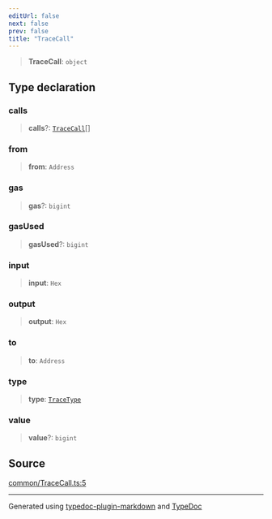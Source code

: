 ```yaml
---
editUrl: false
next: false
prev: false
title: "TraceCall"
---
```


> **TraceCall**: `object`

## Type declaration

### calls

> **calls**?: [`TraceCall`](/generated/type-aliases/tracecall/)[]

### from

> **from**: `Address`

### gas

> **gas**?: `bigint`

### gasUsed

> **gasUsed**?: `bigint`

### input

> **input**: `Hex`

### output

> **output**: `Hex`

### to

> **to**: `Address`

### type

> **type**: [`TraceType`](/generated/type-aliases/tracetype/)

### value

> **value**?: `bigint`

## Source

[common/TraceCall.ts:5](https://github.com/evmts/tevm-monorepo/blob/main/vm/api/src/common/TraceCall.ts#L5)

***
Generated using [typedoc-plugin-markdown](https://www.npmjs.com/package/typedoc-plugin-markdown) and [TypeDoc](https://typedoc.org/)
